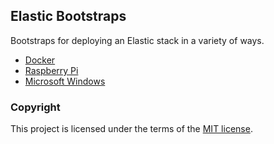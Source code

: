 ## Elastic Bootstraps
Bootstraps for deploying an Elastic stack in a variety of ways. 

* [Docker](/Docker/)
* [Raspberry Pi](/Raspberry-Pi/)
* [Microsoft Windows](/Microsoft-Windows/)

### Copyright
This project is licensed under the terms of the [MIT license](/LICENSE).
